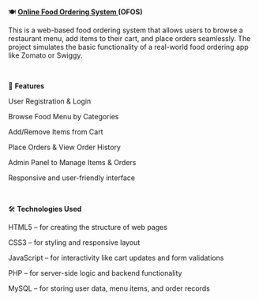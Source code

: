 🍽️ **<ins>Online Food Ordering System </ins>(OFOS)**

This is a web-based food ordering system that allows users to browse a restaurant menu, add items to their cart, and place orders seamlessly. The project simulates the basic functionality of a real-world food ordering app like Zomato or Swiggy.

<br>

🚀 **Features**


User Registration & Login 

Browse Food Menu by Categories 

Add/Remove Items from Cart 

Place Orders & View Order History

Admin Panel to Manage Items & Orders

Responsive and user-friendly interface

<br>

🛠️ **Technologies Used**

HTML5 – for creating the structure of web pages

CSS3 – for styling and responsive layout

JavaScript – for interactivity like cart updates and form validations

PHP – for server-side logic and backend functionality

MySQL – for storing user data, menu items, and order records
